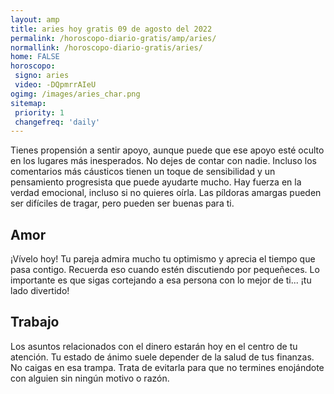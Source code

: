 ```yaml
---
layout: amp
title: aries hoy gratis 09 de agosto del 2022 
permalink: /horoscopo-diario-gratis/amp/aries/
normallink: /horoscopo-diario-gratis/aries/
home: FALSE
horoscopo:
 signo: aries
 video: -DQpmrrAIeU
ogimg: /images/aries_char.png
sitemap:
 priority: 1
 changefreq: 'daily'
---
```



Tienes propensión a sentir apoyo, aunque puede que ese apoyo esté oculto en los lugares más inesperados. No dejes de contar con nadie. Incluso los comentarios más cáusticos tienen un toque de sensibilidad y un pensamiento progresista que puede ayudarte mucho. Hay fuerza en la verdad emocional, incluso si no quieres oírla. Las píldoras amargas pueden ser difíciles de tragar, pero pueden ser buenas para ti.

## Amor

¡Vívelo hoy! Tu pareja admira mucho tu optimismo y aprecia el tiempo que pasa contigo. Recuerda eso cuando estén discutiendo por pequeñeces. Lo importante es que sigas cortejando a esa persona con lo mejor de ti... ¡tu lado divertido!

## Trabajo

Los asuntos relacionados con el dinero estarán hoy en el centro de tu atención. Tu estado de ánimo suele depender de la salud de tus finanzas. No caigas en esa trampa. Trata de evitarla para que no termines enojándote con alguien sin ningún motivo o razón.